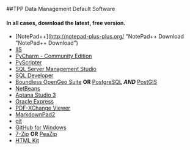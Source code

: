 ##TPP Data Management Default Software

#### In all cases, download the latest, free version.
* [NotePad++](http://notepad-plus-plus.org/ "NotePad++ Download "NotePad++ Download")
* [IIS](http://technet.microsoft.com/en-us/library/cc725762.aspx "Install Instructions")
* [PyCharm - Community Edition](http://www.jetbrains.com/pycharm/download/ "PyCharm Download")
* [PyScripter](https://code.google.com/p/pyscripter/downloads/list "PyScripter Download")
* [SQL Server Management Studio](http://www.microsoft.com/en-in/download/details.aspx?id=29062 "SQLServer Management Studio")
* [SQL Developer](http://www.oracle.com/technetwork/developer-tools/sql-developer/downloads/index.html "SQL Developer Download")
* [Boundless OpenGeo Suite](http://boundlessgeo.com/solutions/opengeo-suite/download/ "Boundless OpenGeo Suite")
    __OR__ [PostgreSQL](http://www.postgresql.org/download/ "PostgreSQL") __*AND*__ [PostGIS](http://postgis.net/install "PostGIS Extension")
* [NetBeans](https://netbeans.org/downloads/ "NetBeans")
* [Aptana Studio 3](http://www.aptana.com/ "Aptana Studio Download")
* [Oracle Express](http://www.oracle.com/technetwork/database/database-technologies/express-edition/downloads/index.html "Oracle 11g Download")
* [PDF-XChange Viewer](http://www.tracker-software.com/product/downloads "PDF-XChange Viewer")
* [MarkdownPad2](http://markdownpad.com/download.html "MarkdownPad2 Download")
* [git](http://git-scm.com/download/win "git download")
* [GitHub for Windows](http://windows.github.com/ "GitHub Application Download")
* [7-Zip](http://www.7-zip.org/ "7-ZIp Installer") __OR__ [PeaZip](http://peazip.sourceforge.net/peazip-64bit.html "PeaZip Installer")
* [HTML Kit](http://www.htmlkit.com/ "HTML Kit Download")
